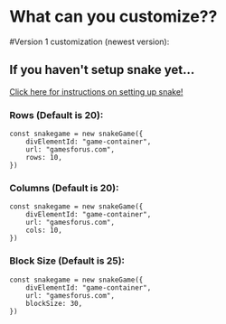 # What can you customize??
#Version 1 customization (newest version):
## If you haven't setup snake yet...
[Click here for instructions on setting up snake!](../README.md)

### Rows (Default is 20):
```
const snakegame = new snakeGame({
    divElementId: "game-container",
    url: "gamesforus.com",
    rows: 10,
})
```
### Columns (Default is 20):
```
const snakegame = new snakeGame({
    divElementId: "game-container",
    url: "gamesforus.com",
    cols: 10,
})
```
### Block Size (Default is 25):
```
const snakegame = new snakeGame({
    divElementId: "game-container",
    url: "gamesforus.com",
    blockSize: 30,
})
```
